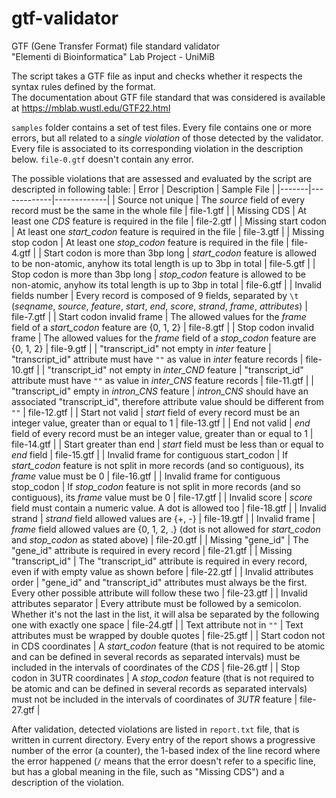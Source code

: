 # gtf-validator
GTF (Gene Transfer Format) file standard validator\
"Elementi di Bioinformatica" Lab Project - UniMiB

The script takes a GTF file as input and checks whether it respects the syntax rules defined by the format.\
The documentation about GTF file standard that was considered is available at https://mblab.wustl.edu/GTF22.html

`samples` folder contains a set of test files. Every file contains one or more errors, but all related to a _single violation_ of those detected by the validator. Every file is associated to its corresponding violation in the description below. `file-0.gtf` doesn't contain any error.

The possible violations that are assessed and evaluated by the script are descripted in following table:
| Error | Description | Sample File |
|-------|-------------|-------------|
| Source not unique | The _source_ field of every record must be the same in the whole file | file-1.gtf |
| Missing CDS | At least one _CDS_ feature is required in the file | file-2.gtf |
| Missing start codon | At least one _start_codon_ feature is required in the file | file-3.gtf |
| Missing stop codon | At least one _stop_codon_ feature is required in the file | file-4.gtf |
| Start codon is more than 3bp long | _start_codon_ feature is allowed to be non-atomic, anyhow its total length is up to 3bp in total | file-5.gtf |
| Stop codon is more than 3bp long | _stop_codon_ feature is allowed to be non-atomic, anyhow its total length is up to 3bp in total | file-6.gtf |
| Invalid fields number | Every record is composed of 9 fields, separated by `\t` (_seqname_, _source_, _feature_, _start_, _end_, _score_, _strand_, _frame_, _attributes_) | file-7.gtf |
| Start codon invalid frame | The allowed values for the _frame_ field of a _start_codon_ feature are {0, 1, 2} | file-8.gtf |
| Stop codon invalid frame | The allowed values for the _frame_ field of a _stop_codon_ feature are {0, 1, 2} | file-9.gtf |
| "transcript_id" not empty in _inter_ feature | "transcript_id" attribute must have `""` as value in _inter_ feature records | file-10.gtf |
| "transcript_id" not empty in _inter_CND_ feature | "transcript_id" attribute must have `""` as value in _inter_CNS_ feature records | file-11.gtf |
| "transcript_id" empty in _intron_CNS_ feature | _intron_CNS_ should have an associated "transcript_id", therefore attribute value should be different from `""` | file-12.gtf |
| Start not valid | _start_ field of every record must be an integer value, greater than or equal to 1 | file-13.gtf |
| End not valid | _end_ field of every record must be an integer value, greater than or equal to 1 | file-14.gtf |
| Start greater than end | _start_ field must be less than or equal to _end_ field | file-15.gtf |
| Invalid frame for contiguous start_codon | If _start_codon_ feature is not split in more records (and so contiguous), its _frame_ value must be 0 | file-16.gtf |
| Invalid frame for contiguous stop_codon | If _stop_codon_ feature is not split in more records (and so contiguous), its _frame_ value must be 0 | file-17.gtf |
| Invalid score | _score_ field must contain a numeric value. A dot is allowed too | file-18.gtf |
| Invalid strand | _strand_ field allowed values are {+, -} | file-19.gtf |
| Invalid frame | _frame_ field allowed values are {0, 1, 2, .} (dot is not allowed for _start_codon_ and _stop_codon_ as stated above) | file-20.gtf |
| Missing "gene_id" | The "gene_id" attribute is required in every record | file-21.gtf |
| Missing "transcript_id" | The "transcript_id" attribute is required in every record, even if with empty value as shown before | file-22.gtf |
| Invalid attributes order | "gene_id" and "transcript_id" attributes must always be the first. Every other possible attribute will follow these two | file-23.gtf |
| Invalid attributes separator | Every attribute must be followed by a semicolon. Whether it's not the last in the list, it will alsa be separated by the following one with exactly one space | file-24.gtf |
| Text attribute not in `""` | Text attributes must be wrapped by double quotes | file-25.gtf |
| Start codon not in CDS coordinates | A _start_codon_ feature (that is not required to be atomic and can be defined in several records as separated intervals) must be included in the intervals of coordinates of the _CDS_ | file-26.gtf |
| Stop codon in 3UTR coordinates | A _stop_codon_ feature (that is not required to be atomic and can be defined in several records as separated intervals) must not be included in the intervals of coordinates of _3UTR_ feature | file-27.gtf |


After validation, detected violations are listed in `report.txt` file, that is written in current directory. Every entry of the report shows a progressive number of the error (a counter), the 1-based index of the line record where the error happened (`/` means that the error doesn't refer to a specific line, but has a global meaning in the file, such as "Missing CDS") and a description of the violation.
